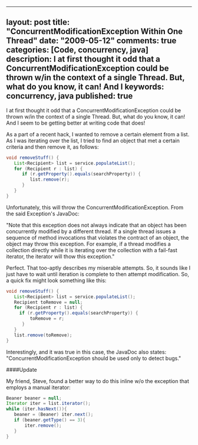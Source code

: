 
---
layout: post
title: "ConcurrentModificationException Within One Thread"
date: "2009-05-12"
comments: true
categories: [Code, concurrency, java]
description: I at first thought it odd that a ConcurrentModificationException could be thrown w/in the context of a single Thread.  But, what do you know, it can!  And I
keywords: concurrency, java
published: true
---

I at first thought it odd that a ConcurrentModificationException could be thrown w/in the context of a single Thread.  But, what do you know, it can!  And I seem to be getting better at writing code that does!
<!--more-->

As a part of a recent hack, I wanted to remove a certain element from a list.  As I was iterating over the list, I tried to find an object that met a certain criteria and then remove it, as follows:

```java
void removeStuff() {
   List<Recipient> list = service.populateList();
   for (Recipient r : list) {
      if (r.getProperty().equals(searchProperty)) {
         list.remove(r);
      }
   }
}
```

Unfortunately, this will throw the ConcurrentModificationException.  From the said Exception's JavaDoc:

"Note that this exception does not always indicate that an object has been concurrently modified by a different thread. If a single thread issues a sequence of method invocations that violates the contract of an object, the object may throw this exception. For example, if a thread modifies a collection directly while it is iterating over the collection with a fail-fast iterator, the iterator will thow this exception."

Perfect.  That too-aptly describes my miserable attempts.  So, it sounds like I just have to wait until iteration is complete to then attempt modification.  So, a quick fix might look something like this:

```java
void removeStuff() {
   List<Recipient> list = service.populateList();
   Recipient toRemove = null;
   for (Recipient r : list) {
     if (r.getProperty().equals(searchProperty)) {
         toRemove = r;
      }
   }
   list.remove(toRemove);
}
```


Interestingly, and it was true in this case, the JavaDoc also states: "ConcurrentModificationException  should be used only to detect bugs."

####Update

My friend, Steve, found a better way to do this inline w/o the exception that employs a manual iterator:

```java
Beaner beaner = null;
Iterator iter = list.iterator();
while (iter.hasNext()){
   beaner = (Beaner) iter.next();
   if (beaner.getType() == 3){
       iter.remove();
   }
}
```
  
